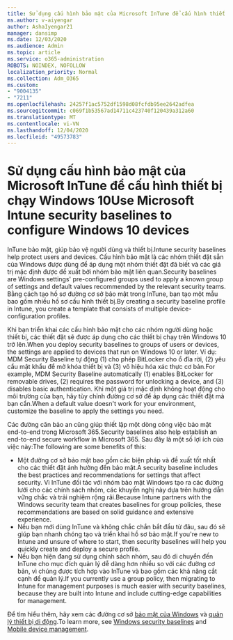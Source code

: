 ```yaml
---
title: Sử dụng cấu hình bảo mật của Microsoft InTune để cấu hình thiết bị chạy Windows 10
ms.author: v-aiyengar
author: AshaIyengar21
manager: dansimp
ms.date: 12/03/2020
ms.audience: Admin
ms.topic: article
ms.service: o365-administration
ROBOTS: NOINDEX, NOFOLLOW
localization_priority: Normal
ms.collection: Adm_O365
ms.custom:
- "9004135"
- "7211"
ms.openlocfilehash: 24257f1ac5752df1598d08fcfdb95ee2642adfea
ms.sourcegitcommit: c069f1b53567ad14711c423740f120439a312a60
ms.translationtype: MT
ms.contentlocale: vi-VN
ms.lasthandoff: 12/04/2020
ms.locfileid: "49573783"
---
```

# <a name="use-microsoft-intune-security-baselines-to-configure-windows-10-devices"></a><span data-ttu-id="90dd3-102">Sử dụng cấu hình bảo mật của Microsoft InTune để cấu hình thiết bị chạy Windows 10</span><span class="sxs-lookup"><span data-stu-id="90dd3-102">Use Microsoft Intune security baselines to configure Windows 10 devices</span></span>

<span data-ttu-id="90dd3-103">InTune bảo mật, giúp bảo vệ người dùng và thiết bị.</span><span class="sxs-lookup"><span data-stu-id="90dd3-103">Intune security baselines help protect users and devices.</span></span> <span data-ttu-id="90dd3-104">Cấu hình bảo mật là các nhóm thiết đặt sẵn của Windows được dùng để áp dụng một nhóm thiết đặt đã biết và các giá trị mặc định được đề xuất bởi nhóm bảo mật liên quan.</span><span class="sxs-lookup"><span data-stu-id="90dd3-104">Security baselines are Windows settings' pre-configured groups used to apply a known group of settings and default values recommended by the relevant security teams.</span></span> <span data-ttu-id="90dd3-105">Bằng cách tạo hồ sơ đường cơ sở bảo mật trong InTune, bạn tạo một mẫu bao gồm nhiều hồ sơ cấu hình thiết bị.</span><span class="sxs-lookup"><span data-stu-id="90dd3-105">By creating a security baseline profile in Intune, you create a template that consists of multiple device-configuration profiles.</span></span>

<span data-ttu-id="90dd3-106">Khi bạn triển khai các cấu hình bảo mật cho các nhóm người dùng hoặc thiết bị, các thiết đặt sẽ được áp dụng cho các thiết bị chạy trên Windows 10 trở lên.</span><span class="sxs-lookup"><span data-stu-id="90dd3-106">When you deploy security baselines to groups of users or devices, the settings are applied to devices that run on Windows 10 or later.</span></span> <span data-ttu-id="90dd3-107">Ví dụ: MDM Security Baseline tự động (1) cho phép BitLocker cho ổ đĩa rời, (2) yêu cầu mật khẩu để mở khóa thiết bị và (3) vô hiệu hóa xác thực cơ bản.</span><span class="sxs-lookup"><span data-stu-id="90dd3-107">For example, MDM Security Baseline automatically (1) enables BitLocker for removable drives, (2) requires the password for unlocking a device, and (3) disables basic authentication.</span></span> <span data-ttu-id="90dd3-108">Khi một giá trị mặc định không hoạt động cho môi trường của bạn, hãy tùy chỉnh đường cơ sở để áp dụng các thiết đặt mà bạn cần.</span><span class="sxs-lookup"><span data-stu-id="90dd3-108">When a default value doesn't work for your environment, customize the baseline to apply the settings you need.</span></span>

<span data-ttu-id="90dd3-109">Các đường căn bảo an cũng giúp thiết lập một dòng công việc bảo mật end-to-end trong Microsoft 365.</span><span class="sxs-lookup"><span data-stu-id="90dd3-109">Security baselines also help establish an end-to-end secure workflow in Microsoft 365.</span></span> <span data-ttu-id="90dd3-110">Sau đây là một số lợi ích của việc này:</span><span class="sxs-lookup"><span data-stu-id="90dd3-110">The following are some benefits of this:</span></span>

- <span data-ttu-id="90dd3-111">Một đường cơ sở bảo mật bao gồm các biện pháp và đề xuất tốt nhất cho các thiết đặt ảnh hưởng đến bảo mật.</span><span class="sxs-lookup"><span data-stu-id="90dd3-111">A security baseline includes the best practices and recommendations for settings that affect security.</span></span> <span data-ttu-id="90dd3-112">Vì InTune đối tác với nhóm bảo mật Windows tạo ra các đường lưới cho các chính sách nhóm, các khuyến nghị này dựa trên hướng dẫn vững chắc và trải nghiệm rộng rãi.</span><span class="sxs-lookup"><span data-stu-id="90dd3-112">Because Intune partners with the Windows security team that creates baselines for group policies, these recommendations are based on solid guidance and extensive experience.</span></span>
- <span data-ttu-id="90dd3-113">Nếu bạn mới dùng InTune và không chắc chắn bắt đầu từ đâu, sau đó sẽ giúp bạn nhanh chóng tạo và triển khai hồ sơ bảo mật.</span><span class="sxs-lookup"><span data-stu-id="90dd3-113">If you're new to Intune and unsure of where to start, then security baselines will help you quickly create and deploy a secure profile.</span></span>
- <span data-ttu-id="90dd3-114">Nếu bạn hiện đang sử dụng chính sách nhóm, sau đó di chuyển đến InTune cho mục đích quản lý dễ dàng hơn nhiều so với các đường cơ bản, vì chúng được tích hợp vào InTune và bao gồm các khả năng cắt cạnh để quản lý.</span><span class="sxs-lookup"><span data-stu-id="90dd3-114">If you currently use a group policy, then migrating to Intune for management purposes is much easier with security baselines, because they are built into Intune and include cutting-edge capabilities for management.</span></span>

<span data-ttu-id="90dd3-115">Để tìm hiểu thêm, hãy xem các đường cơ sở [bảo mật của Windows](https://go.microsoft.com/fwlink/?linkid=2141503) và [quản lý thiết bị di động](https://go.microsoft.com/fwlink/?linkid=2141701).</span><span class="sxs-lookup"><span data-stu-id="90dd3-115">To learn more, see [Windows security baselines](https://go.microsoft.com/fwlink/?linkid=2141503) and [Mobile device management](https://go.microsoft.com/fwlink/?linkid=2141701).</span></span>